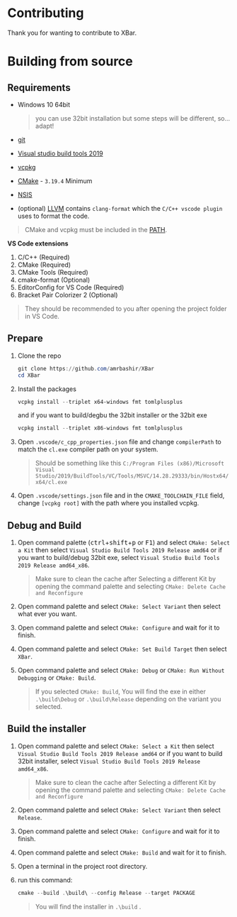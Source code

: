 # Contributing
Thank you for wanting to contribute to XBar.

# Building from source

## Requirements
- Windows 10 64bit
    > you can use 32bit installation but some steps will be different, so... adapt!

- [git](https://git-scm.com)
- [Visual studio build tools 2019](https://visualstudio.microsoft.com/downloads/#build-tools-for-visual-studio-2019)
- [vcpkg](https://github.com/microsoft/vcpkg)
- [CMake](https:cmake.org) - `3.19.4` Minimum
- [NSIS](https://nsis.sourceforge.io/Download)
- (optional) [LLVM](https://releases.llvm.org/download.html) contains `clang-format` which the `C/C++ vscode plugin` uses to format the code.

> CMake and vcpkg must be included in the [PATH](https://www.architectryan.com/2018/03/17/add-to-the-path-on-windows-10/).

**VS Code extensions**
1. C/C++ (Required)
2. CMake (Required)
3. CMake Tools (Required)
5. cmake-format (Optional)
4. EditorConfig for VS Code (Required)
6. Bracket Pair Colorizer 2 (Optional)
> They should be recommended to you after opening the project folder in VS Code.

## Prepare
1. Clone the repo
    ```powershell
    git clone https://github.com/amrbashir/XBar
    cd XBar
    ```
2. Install the packages
    ```powershell
    vcpkg install --triplet x64-windows fmt tomlplusplus
    ```
    and if you want to build/degbu the 32bit installer or the 32bit exe

    ```powershell
    vcpkg install --triplet x86-windows fmt tomlplusplus
    ```
3. Open `.vscode/c_cpp_properties.json` file and change `compilerPath` to match the `cl.exe` compiler path on your system.
    > Should be something like this `C:/Program Files (x86)/Microsoft Visual Studio/2019/BuildTools/VC/Tools/MSVC/14.28.29333/bin/Hostx64/x64/cl.exe`

4. Open `.vscode/settings.json` file and in the `CMAKE_TOOLCHAIN_FILE` field, change `[vcpkg root]` with the path where you installed vcpkg.

## Debug and Build
1. Open command palette (<kbd>ctrl</kbd>+<kbd>shift</kbd>+<kbd>p</kbd> or <kbd>F1</kbd>) and select `CMake: Select a Kit` then select `Visual Studio Build Tools 2019 Release amd64` or if you want to build/debug 32bit exe, select `Visual Studio Build Tools 2019 Release amd64_x86`.
    > Make sure to clean the cache after Selecting a different Kit by opening the command palette and selecting `CMake: Delete Cache and Reconfigure`

2. Open command palette and select `CMake: Select Variant` then select what ever you want.
3. Open command palette and select `CMake: Configure` and wait for it to finish.
4. Open command palette and select `CMake: Set Build Target` then select `XBar`.
5. Open command palette and select `CMake: Debug` or `CMake: Run Without Debugging` or `CMake: Build`.
    > If you selected `CMake: Build`, You will find the exe in either `.\build\Debug` or `.\build\Release` depending on the variant you selected.

## Build the installer
1. Open command palette and select `CMake: Select a Kit` then select `Visual Studio Build Tools 2019 Release amd64` or if you want to build 32bit installer, select `Visual Studio Build Tools 2019 Release amd64_x86`.
    > Make sure to clean the cache after Selecting a different Kit by opening the command palette and selecting `CMake: Delete Cache and Reconfigure`

2. Open command palette and select `CMake: Select Variant` then select `Release`.
3. Open command palette and select `CMake: Configure` and wait for it to finish.
4. Open command palette and select `CMake: Build` and wait for it to finish.
5. Open a terminal in the project root directory.
6. run this command:
    ```powershell
    cmake --build .\build\ --config Release --target PACKAGE
    ```
    > You will find the installer in `.\build` .
